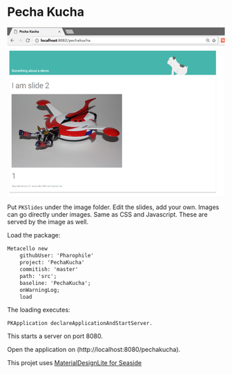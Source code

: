 Pecha Kucha
===========

![Web UI](webpage.png)

Put `PKSlides` under the image folder.
Edit the slides, add your own.
Images can go directly under images.
Same as CSS and Javascript.
These are served by the image as well.

Load the package:

```Smalltalk
Metacello new
    githubUser: 'Pharophile' 
    project: 'PechaKucha' 
    commitish: 'master' 
    path: 'src';
    baseline: 'PechaKucha';
    onWarningLog;
    load
```
The loading executes:

```Smalltalk
PKApplication declareApplicationAndStartServer.
```

This starts a server on port 8080.

Open the application on (http://localhost:8080/pechakucha).

This projet uses [MaterialDesignLite for Seaside](https://github.com/DuneSt/MaterialDesignLite)




